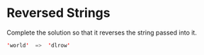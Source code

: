 # Reversed Strings
Complete the solution so that it reverses the string passed into it.
```java
'world'  =>  'dlrow'
```
